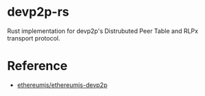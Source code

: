 # devp2p-rs

Rust implementation for devp2p's Distrubuted Peer Table and RLPx transport protocol.

# Reference

* [ethereumjs/ethereumjs-devp2p](https://github.com/ethereumjs/ethereumjs-devp2p)
